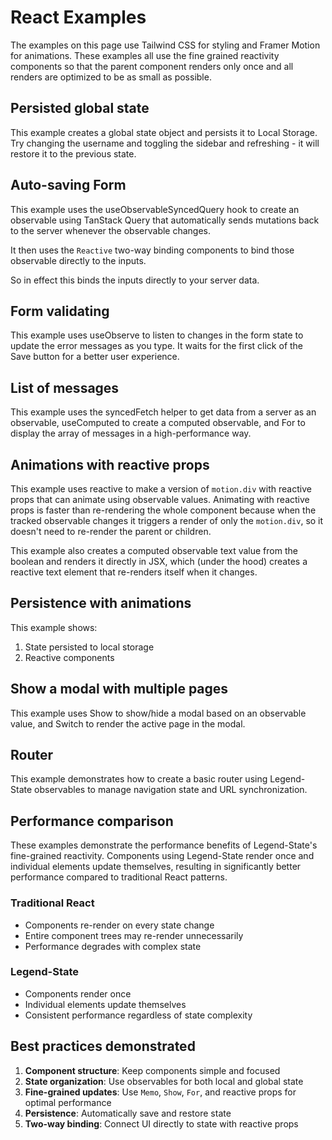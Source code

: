 # React Examples

The examples on this page use Tailwind CSS for styling and Framer Motion for animations. These examples all use the fine grained reactivity components so that the parent component renders only once and all renders are optimized to be as small as possible.

## Persisted global state

This example creates a global state object and persists it to Local Storage. Try changing the username and toggling the sidebar and refreshing - it will restore it to the previous state.

## Auto-saving Form

This example uses the useObservableSyncedQuery hook to create an observable using TanStack Query that automatically sends mutations back to the server whenever the observable changes.

It then uses the `Reactive` two-way binding components to bind those observable directly to the inputs.

So in effect this binds the inputs directly to your server data.

## Form validating

This example uses useObserve to listen to changes in the form state to update the error messages as you type. It waits for the first click of the Save button for a better user experience.

## List of messages

This example uses the syncedFetch helper to get data from a server as an observable, useComputed to create a computed observable, and For to display the array of messages in a high-performance way.

## Animations with reactive props

This example uses reactive to make a version of `motion.div` with reactive props that can animate using observable values. Animating with reactive props is faster than re-rendering the whole component because when the tracked observable changes it triggers a render of only the `motion.div`, so it doesn't need to re-render the parent or children.

This example also creates a computed observable text value from the boolean and renders it directly in JSX, which (under the hood) creates a reactive text element that re-renders itself when it changes.

## Persistence with animations

This example shows:

1. State persisted to local storage
2. Reactive components

## Show a modal with multiple pages

This example uses Show to show/hide a modal based on an observable value, and Switch to render the active page in the modal.

## Router

This example demonstrates how to create a basic router using Legend-State observables to manage navigation state and URL synchronization.

## Performance comparison

These examples demonstrate the performance benefits of Legend-State's fine-grained reactivity. Components using Legend-State render once and individual elements update themselves, resulting in significantly better performance compared to traditional React patterns.

### Traditional React
- Components re-render on every state change
- Entire component trees may re-render unnecessarily
- Performance degrades with complex state

### Legend-State
- Components render once
- Individual elements update themselves
- Consistent performance regardless of state complexity

## Best practices demonstrated

1. **Component structure**: Keep components simple and focused
2. **State organization**: Use observables for both local and global state
3. **Fine-grained updates**: Use `Memo`, `Show`, `For`, and reactive props for optimal performance
4. **Persistence**: Automatically save and restore state
5. **Two-way binding**: Connect UI directly to state with reactive props
